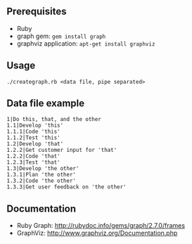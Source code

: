 ## Prerequisites

* Ruby
* graph gem: `gem install graph`
* graphviz application: `apt-get install graphviz`

## Usage

`./creategraph.rb <data file, pipe separated>`

## Data file example

```
1|Do this, that, and the other
1.1|Develop 'this'
1.1.1|Code 'this'
1.1.2|Test 'this'
1.2|Develop 'that'
1.2.2|Get customer input for 'that'
1.2.2|Code 'that'
1.2.3|Test 'that'
1.3|Develop 'the other'
1.3.1|Plan 'the other'
1.3.2|Code 'the other'
1.3.3|Get user feedback on 'the other'
```

## Documentation

* Ruby Graph: http://rubydoc.info/gems/graph/2.7.0/frames
* GraphViz: http://www.graphviz.org/Documentation.php
